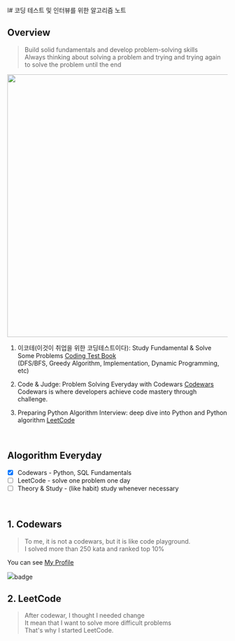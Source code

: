 l# 코딩 테스트 및 인터뷰를 위한 알고리즘 노트
##  Overview
>Build solid fundamentals and develop problem-solving skills<br>
>Always thinking about solving a problem and trying and trying again to solve the problem until the end<br>

<img src='https://www.python.org/static/community_logos/python-logo-master-v3-TM-flattened.png' width=600></img>
01. 이코테(이것이 취업을 위한 코딩테스트이다): Study Fundamental & Solve Some Problems [Coding Test Book](https://github.com/Steve-YJ/Python-Algorithm/tree/main/01.%20%EC%9D%B4%EC%BD%94%ED%85%8C(%EC%9D%B4%EA%B2%83%EC%9D%B4%20%EC%B7%A8%EC%97%85%EC%9D%84%20%EC%9C%84%ED%95%9C%20%EC%BD%94%EB%94%A9%ED%85%8C%EC%8A%A4%ED%8A%B8%EC%9D%B4%EB%8B%A4))
<br>(DFS/BFS, Greedy Algorithm, Implementation, Dynamic Programming, etc)

03. Code & Judge: Problem Solving Everyday with Codewars [Codewars](https://www.codewars.com/users/Steve-Lee)
<br>Codewars is where developers achieve code mastery through challenge. 

04. Preparing Python Algorithm Interview: deep dive into Python and Python algorithm [LeetCode](https://github.com/Steve-YJ/Python-Algorithm/tree/main/02.%20Leetcode)

<br>

## Alogorithm Everyday
* [x] Codewars - Python, SQL Fundamentals
* [ ] LeetCode - solve one problem one day
* [ ] Theory & Study - (like habit) study whenever necessary

<br>

## 1. Codewars
> To me, it is not a codewars, but it is like code playground.<br>
> I solved more than 250 kata and ranked top 10%

You can see [My Profile](https://www.codewars.com/users/Steve-Lee)

<img src='https://www.codewars.com/users/Steve-Lee/badges/large'>badge</img>

## 2. LeetCode
> After codewar, I thought I needed change<br>
> It mean that I want to solve more difficult problems<br>
> That's why I started LeetCode.
